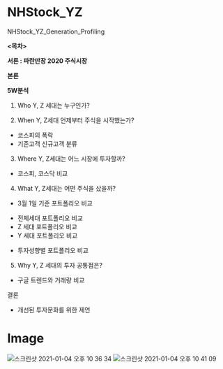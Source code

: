 # NHStock_YZ
NHStock_YZ_Generation_Profiling




**<목차>**

**서론 : 파란만장 2020 주식시장**


**본론**

**5W분석**

1. Who Y, Z 세대는 누구인가?

2. When Y, Z세대 언제부터 주식을 시작했는가?

* 코스피의 폭락
* 기존고객 신규고객 분류

3. Where Y, Z세대는 어느 시장에 투자할까?

* 코스피, 코스닥 비교

4. What Y, Z세대는 어떤 주식을 샀을까?

* 3월 1일 기준 포트폴리오 비교
 + 전체세대 포트폴리오 비교
 + Z 세대 포트폴리오 비교 
 + Y 세대 포트폴리오 비교
* 투자성향별 포트폴리오 비교

5. Why Y, Z 세대의 투자 공통점은?
* 구글 트렌드와 거래량 비교

결론
* 개선된 투자문화를 위한 제언

# Image
![스크린샷 2021-01-04 오후 10 36 34](https://user-images.githubusercontent.com/42991070/103541022-119adc80-4ede-11eb-8e5f-b0a9bb3bf51f.png)
![스크린샷 2021-01-04 오후 10 41 09](https://user-images.githubusercontent.com/42991070/103541032-13fd3680-4ede-11eb-83cf-7f204c724eb4.png)
